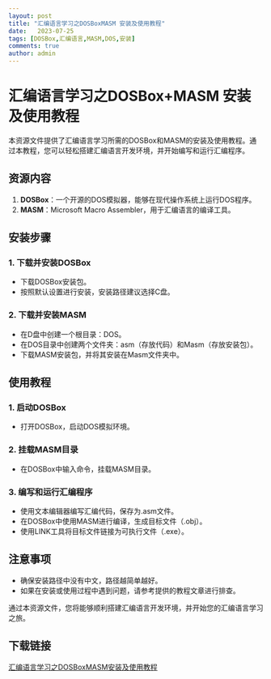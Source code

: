 ```yaml
---
layout: post
title: "汇编语言学习之DOSBoxMASM 安装及使用教程"
date:   2023-07-25
tags: [DOSBox,汇编语言,MASM,DOS,安装]
comments: true
author: admin
---
```

# 汇编语言学习之DOSBox+MASM 安装及使用教程

本资源文件提供了汇编语言学习所需的DOSBox和MASM的安装及使用教程。通过本教程，您可以轻松搭建汇编语言开发环境，并开始编写和运行汇编程序。

## 资源内容

1. **DOSBox**：一个开源的DOS模拟器，能够在现代操作系统上运行DOS程序。
2. **MASM**：Microsoft Macro Assembler，用于汇编语言的编译工具。

## 安装步骤

### 1. 下载并安装DOSBox
- 下载DOSBox安装包。
- 按照默认设置进行安装，安装路径建议选择C盘。

### 2. 下载并安装MASM
- 在D盘中创建一个根目录：DOS。
- 在DOS目录中创建两个文件夹：asm（存放代码）和Masm（存放安装包）。
- 下载MASM安装包，并将其安装在Masm文件夹中。

## 使用教程

### 1. 启动DOSBox
- 打开DOSBox，启动DOS模拟环境。

### 2. 挂载MASM目录
- 在DOSBox中输入命令，挂载MASM目录。

### 3. 编写和运行汇编程序
- 使用文本编辑器编写汇编代码，保存为.asm文件。
- 在DOSBox中使用MASM进行编译，生成目标文件（.obj）。
- 使用LINK工具将目标文件链接为可执行文件（.exe）。

## 注意事项

- 确保安装路径中没有中文，路径越简单越好。
- 如果在安装或使用过程中遇到问题，请参考提供的教程文章进行排查。

通过本资源文件，您将能够顺利搭建汇编语言开发环境，并开始您的汇编语言学习之旅。

## 下载链接

[汇编语言学习之DOSBoxMASM安装及使用教程](https://pan.quark.cn/s/4f732875e01f)
